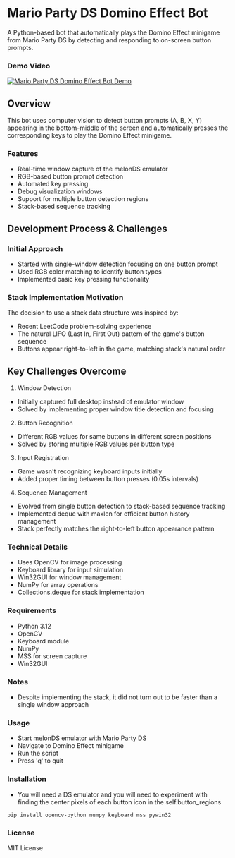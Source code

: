 # Mario Party DS Domino Effect Bot
A Python-based bot that automatically plays the Domino Effect minigame from Mario Party DS by detecting and responding to on-screen button prompts.

### Demo Video
[![Mario Party DS Domino Effect Bot Demo](https://img.youtube.com/vi/QWJFMsfa0ag/maxresdefault.jpg)](https://www.youtube.com/watch?v=QWJFMsfa0ag)

## Overview
This bot uses computer vision to detect button prompts (A, B, X, Y) appearing in the bottom-middle of the screen and automatically presses the corresponding keys to play the Domino Effect minigame.
### Features
* Real-time window capture of the melonDS emulator
* RGB-based button prompt detection
* Automated key pressing
* Debug visualization windows
* Support for multiple button detection regions
* Stack-based sequence tracking
## Development Process & Challenges
### Initial Approach
* Started with single-window detection focusing on one button prompt
* Used RGB color matching to identify button types
* Implemented basic key pressing functionality
### Stack Implementation Motivation
The decision to use a stack data structure was inspired by:
* Recent LeetCode problem-solving experience
* The natural LIFO (Last In, First Out) pattern of the game's button sequence
* Buttons appear right-to-left in the game, matching stack's natural order
## Key Challenges Overcome
1. Window Detection
* Initially captured full desktop instead of emulator window
* Solved by implementing proper window title detection and focusing
2. Button Recognition
* Different RGB values for same buttons in different screen positions
* Solved by storing multiple RGB values per button type
3. Input Registration
* Game wasn't recognizing keyboard inputs initially
* Added proper timing between button presses (0.05s intervals)
4. Sequence Management
* Evolved from single button detection to stack-based sequence tracking
* Implemented deque with maxlen for efficient button history management
* Stack perfectly matches the right-to-left button appearance pattern
### Technical Details
* Uses OpenCV for image processing
* Keyboard library for input simulation
* Win32GUI for window management
* NumPy for array operations
* Collections.deque for stack implementation
### Requirements
* Python 3.12
* OpenCV
* Keyboard module
* NumPy
* MSS for screen capture
* Win32GUI
### Notes
* Despite implementing the stack, it did not turn out to be faster than a single window approach
### Usage
* Start melonDS emulator with Mario Party DS
* Navigate to Domino Effect minigame
* Run the script
* Press 'q' to quit
### Installation
* You will need a DS emulator and you will need to experiment with finding the center pixels of each button icon in the self.button_regions

```pip install opencv-python numpy keyboard mss pywin32```
### License
MIT License
